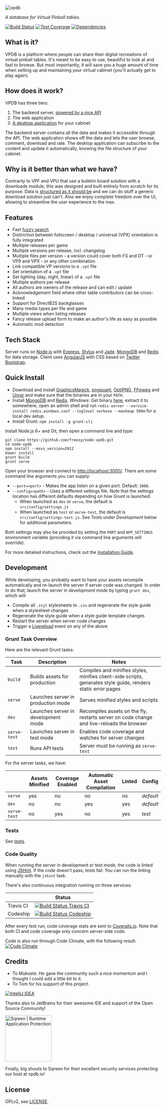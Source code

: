![vpdb][text-logo]

*A database for Virtual Pinball tables.*

[![Build Status][travis-image]][travis-url]
[![Test Coverage][coveralls-image]][coveralls-url]
[![Dependencies][dependencies-image]][dependencies-url]

## What is it?

VPDB is a platform where people can share their digital recreations of virtual pinball tables. It's meant to be easy to
use, beautiful to look at and fast to browse. But most importantly, it will save you a huge amount of time when setting
up and maintaining your virtual cabinet (you'll actually get to play again).

## How does it work?

VPDB has three tiers:

1. The backend server, [powered by a nice API](https://developer.vpdb.io/api)
2. The web application
3. [A desktop application](https://github.com/freezy/vpdb-agent) for your cabinet

The backend server contains all the data and makes it accessible through the API. The web application shows off the data
and lets the user browse, comment, download and rate. The desktop application can subscribe to the content and update it
automatically, knowing the file structure of your cabinet.

## Why is it better than what we have?

Contrarily to VPF and VPU that use a bulletin board solution with a downloads module, this was designed and built 
entirely from scratch for its purpose. Data is [structured as it should be](https://developer.vpdb.io/api/v1/releases)
and we can do stuff a generic download solution just can't. Also we enjoy complete freedom over the UI, allowing to 
streamline the user experience to the max.

## Features

* Fast [fuzzy search](http://en.wikipedia.org/wiki/Approximate_string_matching)
* Distinction between fullscreen / desktop / universal (VPX) orientation is fully integrated
* Multiple releases per game
* Multiple versions per release, incl. changelog
* Multiple files per version - a version could cover both FS and DT - or VP9 and VPX - or any other combination
* Link compatible VP versions to a `.vpt` file
* Set orientation of a `.vpt` file
* Set lighting (day, night, linear) of a `.vpt` file
* Multiple authors per release
* All authors are owners of the release and can edit / update
* Acknowledgement field where other table contributors can be cross-linked
* Support for DirectB2S backglasses
* Many media types per file and game
* Multiple views when listing releases
* Fancy release upload form to make an author's life as easy as possible
* Automatic mod detection

## Tech Stack

Server runs on [Node.js](http://nodejs.org/) with [Express](http://expressjs.com/), [Stylus](http://learnboost.github.io/stylus/)
and [Jade](http://jade-lang.com/). [MongoDB](https://www.mongodb.org/) and [Redis](http://redis.io/) for data storage. 
Client uses [AngularJS](https://angularjs.org/) with CSS based on [Twitter Bootstrap](http://getbootstrap.com/).

## Quick Install

* Download and install [GraphicsMagick](http://www.graphicsmagick.org/), [pngquant](http://pngquant.org/),
  [OptiPNG](http://optipng.sourceforge.net/), [FFmpeg](https://www.ffmpeg.org/) and [Unrar](http://rarsoft.com/) and 
  make sure that the binaries are in your `PATH`.
* Install [MongoDB](http://www.mongodb.org/downloads) and [Redis](http://redis.io/). *Windows*: Get binary 
  [here](https://github.com/MSOpenTech/redis/tree/2.8/bin/release), extract it to somewhere, open an admin shell and 
  run `redis-server --service-install redis.windows.conf --loglevel verbose --maxheap 500m` for a local dev setup.
* Install Grunt: `npm install -g grunt-cli`

Install Node.js 6+ and Git, then open a command line and type:

	git clone https://github.com/freezy/node-vpdb.git
	cd node-vpdb
	npm install --msvs_version=2012
	bower install
	grunt build
	grunt serve

Open your browser and connect to [http://localhost:3000/](http://localhost:3000/). There are some command line arguments
you can supply:

 * `--port=<port>` - Makes the app listen on a given port. Default: `3000`.
 * `--config=<path>` - Uses a different settings file. Note that the settings location has different defaults depending 
   on how Grunt is launched:
   * When launched as `dev` or `serve`, the default is `src/config/settings.js`
   * When launched as `test` or `serve-test`, the default is `src/config/settings-test.js`. See *Tests* under 
     *Development* below for additional parameters.

Both settings may also be provided by setting the `PORT` and `APP_SETTINGS` environment variable (providing it via 
command line arguments will override).

For more detailed instructions, check out the [Installation Guide](INSTALL.md).

## Development

While developing, you probably want to have your assets recompile automatically and re-launch the server if server code
was changed. In order to do that, launch the server in *development mode* by typing `grunt dev`, which will:

 * Compile all `.styl` stylesheets to `.css` and regenerate the style guide when a stylesheet changes
 * Regenerate the style guide when a style guide template changes
 * Restart the server when server code changes
 * Trigger a [Livereload](http://livereload.com/) event on any of the above
 
### Grunt Task Overview

Here are the relevant Grunt tasks:

| Task         | Description                         | Notes                                                                                                         |
|--------------|-------------------------------------|---------------------------------------------------------------------------------------------------------------|
| `build`      | Builds assets for production        | Compiles and minifies styles, minifies client-side scripts, generates style guide, renders static error pages |
| `serve`      | Launches server in production mode  | Serves minified styles and scripts                                                                            |
| `dev`        | Launches server in development mode | Recompiles assets on the fly, restarts server on code change and live-reloads the browser                     |
| `serve-test` | Launches server in test mode        | Enables code coverage and watches for server changes                                                          |
| `test`       | Runs API tests                      | Server must be running as `serve-test`                                                                        |

For the server tasks, we have:

|              | Assets Minified | Coverage Enabled | Automatic Asset Compilation | Linted | Config    |
|--------------|-----------------|------------------|-----------------------------|--------|-----------|
| `serve`      | yes             | no               | no                          | no     | *default* |
| `dev`        | no              | no               | yes                         | yes    | *default* |
| `serve-test` | no              | yes              | no                          | yes    | *test*    |


### Tests

See [tests](TESTS.md).


### Code Quality

When running the server in development or test mode, the code is linted using [JSHint](http://www.jshint.com/about/). If
the code doesn't pass, tests fail. You can run the linting manually with the `jshint` task.

There's also continuous integration running on three services:

|           | Status                                                   |
|-----------|----------------------------------------------------------|
| Travis CI | [![Build Status Travis CI][travis-image]][travis-url]    |
| Codeship  | [![Build Status Codeship][codeship-image]][codeship-url] |

After every test run, code coverage stats are sent to [Coveralls.io](https://coveralls.io/r/vpdb/backend). Note that 
both CI and code coverage only concern server-side code.

Code is also run through Code Climate, with the following result: [![Code Climate][codeclimate-image]][codeclimate-url]

## Credits

* To Mukuste. He gave the community such a nice momentum and I thought I could add a little bit to it.
* To Tom for his support of this project.

[![IntelliJ IDEA][idea-image]][idea-url]

Thanks also to JetBrains for their awesome IDE and support of the Open Source Community!

<a title="Realtime application protection" href="https://www.sqreen.io/?utm_source=badge"><img width="150" src="https://s3-eu-west-1.amazonaws.com/sqreen-assets/badges/20171107/sqreen-light-badge.svg" alt="Sqreen | Runtime Application Protection" /></a>

Finally, big shouts to Sqreen for their excellent security services protecting our host at vpdb.io!


## License

GPLv2, see [LICENSE](LICENSE).

[text-logo]: https://github.com/vpdb/backend/raw/master/gfx/text-logo.png
[travis-image]: https://img.shields.io/travis/vpdb/backend.svg?style=flat-square
[travis-url]: https://travis-ci.org/vpdb/backend
[coveralls-image]: https://img.shields.io/coveralls/vpdb/backend.svg?style=flat-square
[coveralls-url]: https://coveralls.io/r/vpdb/backend?branch=master
[dependencies-image]: https://david-dm.org/vpdb/backend.svg?style=flat-square
[dependencies-url]: https://david-dm.org/vpdb/backend
[codeship-image]: http://img.shields.io/codeship/46408820-1c40-0134-d638-1a1dadf4f728.svg?style=flat-square
[codeship-url]: https://www.codeship.io/projects/159851
[codeclimate-image]: http://img.shields.io/codeclimate/github/vpdb/backend.svg?style=flat-square
[codeclimate-url]: https://codeclimate.com/github/vpdb/backend
[idea-image]: https://raw.githubusercontent.com/vpdb/backend/master/gfx/logo_IntelliJIDEA.png
[idea-url]: https://www.jetbrains.com/idea/